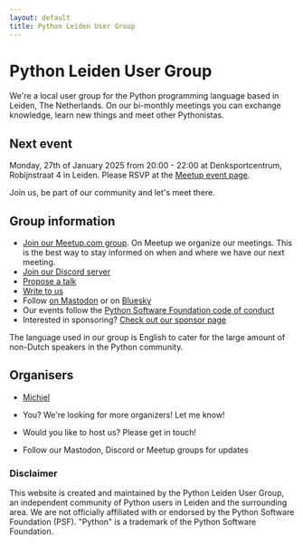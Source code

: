```yaml
---
layout: default
title: Python Leiden User Group
---
```


# Python Leiden User Group

We're a local user group for the Python programming language based in Leiden, The Netherlands.
On our bi-monthly meetings you can exchange knowledge, learn new things and meet other Pythonistas.

## Next event

Monday, 27th of January 2025 from 20:00 - 22:00 at Denksportcentrum, Robijnstraat 4 in Leiden.
Please RSVP at the [Meetup event page](https://www.meetup.com/leiden-python-user-group/events/305358713/).

Join us, be part of our community and let's meet there.

## Group information

- [Join our Meetup.com group](https://www.meetup.com/leiden-python-user-group/). On Meetup we organize our meetings. This is the best way to stay informed on when and where we have our next meeting.
- [Join our Discord server](https://discord.gg/Eqe7wnuy2X)
- [Propose a talk](mailto:mb@x14.nl)
- [Write to us](mailto:mb@x14.nl)
- Follow <a rel="me" href="https://fosstodon.org/@pythonleiden">on Mastodon</a> or on [Bluesky](https://bsky.app/profile/pythonleiden.fosstodon.org.ap.brid.gy)
- Our events follow the [Python Software Foundation code of conduct](https://policies.python.org/python.org/code-of-conduct/)
- Interested in sponsoring? [Check out our sponsor page](/sponsor.html)

The language used in our group is English to cater for the large amount of non-Dutch speakers in the Python community.

## Organisers

- [Michiel](https://github.com/mbeijen)
- You? We're looking for more organizers! Let me know!

- Would you like to host us? Please get in touch!
- Follow our Mastodon, Discord or Meetup groups for updates

### Disclaimer

This website is created and maintained by the Python Leiden User Group, an independent community of Python users in Leiden and the surrounding area. We are not officially affiliated with or endorsed by the Python Software Foundation (PSF). "Python" is a trademark of the Python Software Foundation.
